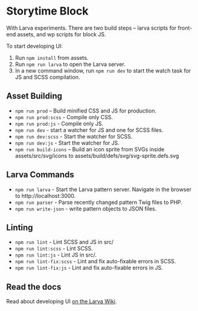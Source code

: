 # Storytime Block

With Larva experiments. There are two build steps – larva scripts for front-end assets, and wp scripts for block JS.

To start developing UI:

1. Run `npm install` from assets.
2. Run `npm run larva` to open the Larva server.
3. In a new command window, run `npm run dev` to start the watch task for JS and SCSS compilation.

## Asset Building

* `npm run prod` – Build minified CSS and JS for production.
* `npm run prod:scss` - Compile only CSS.
* `npm run prod:js` - Compile only JS.
* `npm run dev` - start a watcher for JS and one for SCSS files.
* `npm run dev:scss` - Start the watcher for SCSS.
* `npm run dev:js` - Start the watcher for JS.
* `npm run build-icons` – Build an icon sprite from SVGs inside assets/src/svg/icons to assets/build/defs/svg/svg-sprite.defs.svg

## Larva Commands

* `npm run larva` - Start the Larva pattern server. Navigate in the browser to http://localhost:3000.
* `npm run parser` - Parse recently changed pattern Twig files to PHP.
* `npm run write-json` - write pattern objects to JSON files.

## Linting

* `npm run lint` - Lint SCSS and JS in src/
* `npm run lint:scss` - Lint SCSS.
* `npm run lint:js` - Lint JS in src/.
* `npm run lint-fix:scss` - Lint and fix auto-fixable errors in SCSS.
* `npm run lint-fix:js` - Lint and fix auto-fixable errors in JS.

## Read the docs

Read about developing UI [on the Larva Wiki](https://github.com/penske-media-corp/pmc-larva/wiki).

